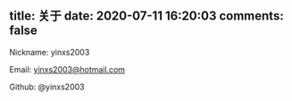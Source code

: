 title: 关于
date: 2020-07-11 16:20:03
comments: false
---
 Nickname: yinxs2003

 Email: yinxs2003@hotmail.com

 Github: @yinxs2003
